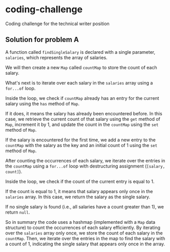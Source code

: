 # coding-challenge
Coding challenge for the technical writer position

## Solution for problem A

A function called `findSingleSalary` is declared with a single parameter, `salaries`, which represents the array of salaries.

We will then create a new `Map` called `countMap` to store the count of each salary.

What's next is to iterate over each salary in the `salaries` array using a `for...of` loop.

Inside the loop, we check if `countMap` already has an entry for the current salary using the `has` method of `Map`.

If it does, it means the salary has already been encountered before. In this case, we retrieve the current count of that salary using the `get` method of `Map`, increment it by 1, and update the count in the `countMap` using the `set` method of `Map`.

If the salary is encountered for the first time, we add a new entry to the `countMap` with the salary as the key and an initial count of 1 using the `set` method of `Map`.

After counting the occurrences of each salary, we iterate over the entries in the `countMap` using a `for...of` loop with destructuring assignment (`[salary, count]`).

Inside the loop, we check if the count of the current entry is equal to 1.

If the count is equal to 1, it means that salary appears only once in the `salaries` array. In this case, we return the salary as the single salary.

If no single salary is found (i.e., all salaries have a count greater than 1), we return `null`.

So in summary the code uses a hashmap (implemented with a `Map` data structure) to count the occurrences of each salary efficiently. By iterating over the `salaries` array only once, we store the count of each salary in the `countMap`. Then, we iterate over the entries in the map to find the salary with a count of 1, indicating the single salary that appears only once in the array.
